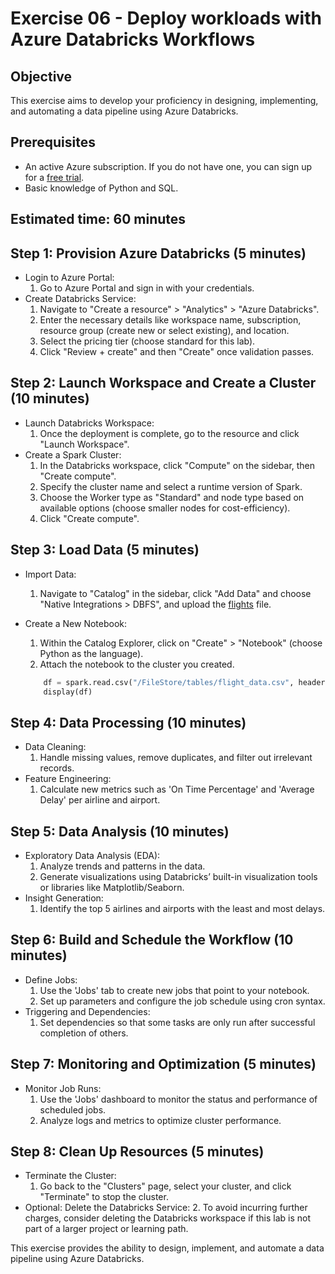 # Exercise 06 - Deploy workloads with Azure Databricks Workflows

## Objective
This exercise aims to develop your proficiency in designing, implementing, and automating a data pipeline using Azure Databricks.

## Prerequisites
- An active Azure subscription. If you do not have one, you can sign up for a [free trial](https://azure.microsoft.com/en-us/free/).
- Basic knowledge of Python and SQL.

## Estimated time: 60 minutes

## Step 1: Provision Azure Databricks (5 minutes)
- Login to Azure Portal:
    1. Go to Azure Portal and sign in with your credentials.
- Create Databricks Service:
    1. Navigate to "Create a resource" > "Analytics" > "Azure Databricks".
    2. Enter the necessary details like workspace name, subscription, resource group (create new or select existing), and location.
    3. Select the pricing tier (choose standard for this lab).
    4. Click "Review + create" and then "Create" once validation passes.

## Step 2: Launch Workspace and Create a Cluster (10 minutes)
- Launch Databricks Workspace:
    1. Once the deployment is complete, go to the resource and click "Launch Workspace".
- Create a Spark Cluster:
    1. In the Databricks workspace, click "Compute" on the sidebar, then "Create compute".
    2. Specify the cluster name and select a runtime version of Spark.
    3. Choose the Worker type as "Standard" and node type based on available options (choose smaller nodes for cost-efficiency).
    4. Click "Create compute".
        
## Step 3: Load Data (5 minutes)
- Import Data:
    1.  Navigate to "Catalog" in the sidebar, click "Add Data" and choose "Native Integrations > DBFS", and upload the [flights](../../Allfiles/Labs/01/flights.csv) file.
- Create a New Notebook:
    1. Within the Catalog Explorer, click on "Create" > "Notebook" (choose Python as the language).
    2. Attach the notebook to the cluster you created.

    ```python
        df = spark.read.csv("/FileStore/tables/flight_data.csv", header=True, inferSchema=True)
        display(df)
    ```

## Step 4: Data Processing (10 minutes)
- Data Cleaning:
    1. Handle missing values, remove duplicates, and filter out irrelevant records.
- Feature Engineering:
    1. Calculate new metrics such as 'On Time Percentage' and 'Average Delay' per airline and airport.

## Step 5: Data Analysis (10 minutes)
- Exploratory Data Analysis (EDA):
    1. Analyze trends and patterns in the data.
    2. Generate visualizations using Databricks’ built-in visualization tools or libraries like Matplotlib/Seaborn.
- Insight Generation:
    1. Identify the top 5 airlines and airports with the least and most delays.

## Step 6: Build and Schedule the Workflow (10 minutes)
- Define Jobs:
    1. Use the 'Jobs' tab to create new jobs that point to your notebook.
    2. Set up parameters and configure the job schedule using cron syntax.
- Triggering and Dependencies:
    1. Set dependencies so that some tasks are only run after successful completion of others.

## Step 7: Monitoring and Optimization (5 minutes)
- Monitor Job Runs:
    1. Use the 'Jobs' dashboard to monitor the status and performance of scheduled jobs.
    2. Analyze logs and metrics to optimize cluster performance.

## Step 8: Clean Up Resources (5 minutes)
- Terminate the Cluster:
    1. Go back to the "Clusters" page, select your cluster, and click "Terminate" to stop the cluster.
- Optional: Delete the Databricks Service:
    2. To avoid incurring further charges, consider deleting the Databricks workspace if this lab is not part of a larger project or learning path.

This exercise provides the ability to design, implement, and automate a data pipeline using Azure Databricks.
